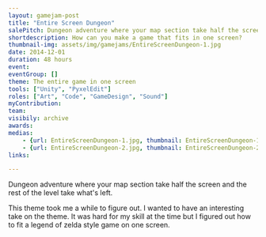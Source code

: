 ```yaml
---
layout: gamejam-post
title: "Entire Screen Dungeon"
salePitch: Dungeon adventure where your map section take half the screen and the rest of the level take what's left.
shortdescription: How can you make a game that fits in one screen?
thumbnail-img: assets/img/gamejams/EntireScreenDungeon-1.jpg
date: 2014-12-01
duration: 48 hours
event: 
eventGroup: []
theme: The entire game in one screen
tools: ["Unity", "PyxelEdit"]
roles: ["Art", "Code", "GameDesign", "Sound"]
myContribution: 
team: 
visibily: archive
awards: 
medias: 
    - {url: EntireScreenDungeon-1.jpg, thumbnail: EntireScreenDungeon-1.jpg, caption: "You can kind of see that the upper 'super tile' is squished in the y axis."}
    - {url: EntireScreenDungeon-2.jpg, thumbnail: EntireScreenDungeon-2.jpg, caption: "The rendering is super bad on those images because I didn't check one thing on the camera..."}
links: 

---
```

Dungeon adventure where your map section take half the screen and the rest of the level take what's left.

This theme took me a while to figure out. I wanted to have an interesting take on the theme. It was hard for my skill at the time but I figured out how to fit a legend of zelda style game on one screen.